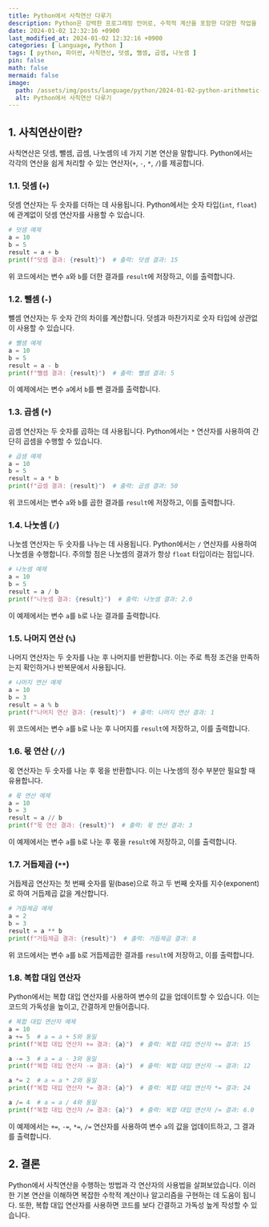 ```yaml
---
title: Python에서 사칙연산 다루기
description: Python은 강력한 프로그래밍 언어로, 수학적 계산을 포함한 다양한 작업을 간단하게 수행할 수 있습니다. 이번 글에서는 Python에서 사칙연산을 다루는 방법에 대해 설명하겠습니다.
date: 2024-01-02 12:32:16 +0900
last_modified_at: 2024-01-02 12:32:16 +0900
categories: [ Language, Python ]
tags: [ python, 파이썬, 사칙연산, 덧셈, 뺄셈, 곱셈, 나눗셈 ]
pin: false
math: false
mermaid: false
image:
  path: /assets/img/posts/language/python/2024-01-02-python-arithmetic-operations-example/thumbnail.webp
  alt: Python에서 사칙연산 다루기
---
```


## 1. 사칙연산이란?

사칙연산은 덧셈, 뺄셈, 곱셈, 나눗셈의 네 가지 기본 연산을 말합니다. Python에서는 각각의 연산을 쉽게 처리할 수 있는 연산자(`+`, `-`, `*`, `/`)를 제공합니다.

### 1.1. 덧셈 (`+`)

덧셈 연산자는 두 숫자를 더하는 데 사용됩니다. Python에서는 숫자 타입(`int`, `float`)에 관계없이 덧셈 연산자를 사용할 수 있습니다.

```python
# 덧셈 예제
a = 10
b = 5
result = a + b
print(f"덧셈 결과: {result}")  # 출력: 덧셈 결과: 15
```

위 코드에서는 변수 `a`와 `b`를 더한 결과를 `result`에 저장하고, 이를 출력합니다.

### 1.2. 뺄셈 (`-`)

뺄셈 연산자는 두 숫자 간의 차이를 계산합니다. 덧셈과 마찬가지로 숫자 타입에 상관없이 사용할 수 있습니다.

```python
# 뺄셈 예제
a = 10
b = 5
result = a - b
print(f"뺄셈 결과: {result}")  # 출력: 뺄셈 결과: 5
```

이 예제에서는 변수 `a`에서 `b`를 뺀 결과를 출력합니다.

### 1.3. 곱셈 (`*`)

곱셈 연산자는 두 숫자를 곱하는 데 사용됩니다. Python에서는 `*` 연산자를 사용하여 간단히 곱셈을 수행할 수 있습니다.

```python
# 곱셈 예제
a = 10
b = 5
result = a * b
print(f"곱셈 결과: {result}")  # 출력: 곱셈 결과: 50
```

위 코드에서는 변수 `a`와 `b`를 곱한 결과를 `result`에 저장하고, 이를 출력합니다.

### 1.4. 나눗셈 (`/`)

나눗셈 연산자는 두 숫자를 나누는 데 사용됩니다. Python에서는 `/` 연산자를 사용하여 나눗셈을 수행합니다. 주의할 점은 나눗셈의 결과가 항상 `float` 타입이라는 점입니다.

```python
# 나눗셈 예제
a = 10
b = 5
result = a / b
print(f"나눗셈 결과: {result}")  # 출력: 나눗셈 결과: 2.0
```

이 예제에서는 변수 `a`를 `b`로 나눈 결과를 출력합니다.

### 1.5. 나머지 연산 (`%`)

나머지 연산자는 두 숫자를 나눈 후 나머지를 반환합니다. 이는 주로 특정 조건을 만족하는지 확인하거나 반복문에서 사용됩니다.

```python
# 나머지 연산 예제
a = 10
b = 3
result = a % b
print(f"나머지 연산 결과: {result}")  # 출력: 나머지 연산 결과: 1
```

위 코드에서는 변수 `a`를 `b`로 나눈 후 나머지를 `result`에 저장하고, 이를 출력합니다.

### 1.6. 몫 연산 (`//`)

몫 연산자는 두 숫자를 나눈 후 몫을 반환합니다. 이는 나눗셈의 정수 부분만 필요할 때 유용합니다.

```python
# 몫 연산 예제
a = 10
b = 3
result = a // b
print(f"몫 연산 결과: {result}")  # 출력: 몫 연산 결과: 3
```

이 예제에서는 변수 `a`를 `b`로 나눈 후 몫을 `result`에 저장하고, 이를 출력합니다.

### 1.7. 거듭제곱 (`**`)

거듭제곱 연산자는 첫 번째 숫자를 밑(base)으로 하고 두 번째 숫자를 지수(exponent)로 하여 거듭제곱 값을 계산합니다.

```python
# 거듭제곱 예제
a = 2
b = 3
result = a ** b
print(f"거듭제곱 결과: {result}")  # 출력: 거듭제곱 결과: 8
```

위 코드에서는 변수 `a`를 `b`로 거듭제곱한 결과를 `result`에 저장하고, 이를 출력합니다.

### 1.8. 복합 대입 연산자

Python에서는 복합 대입 연산자를 사용하여 변수의 값을 업데이트할 수 있습니다. 이는 코드의 가독성을 높이고, 간결하게 만들어줍니다.

```python
# 복합 대입 연산자 예제
a = 10
a += 5  # a = a + 5와 동일
print(f"복합 대입 연산자 += 결과: {a}")  # 출력: 복합 대입 연산자 += 결과: 15

a -= 3  # a = a - 3와 동일
print(f"복합 대입 연산자 -= 결과: {a}")  # 출력: 복합 대입 연산자 -= 결과: 12

a *= 2  # a = a * 2와 동일
print(f"복합 대입 연산자 *= 결과: {a}")  # 출력: 복합 대입 연산자 *= 결과: 24

a /= 4  # a = a / 4와 동일
print(f"복합 대입 연산자 /= 결과: {a}")  # 출력: 복합 대입 연산자 /= 결과: 6.0
```

이 예제에서는 `+=`, `-=`, `*=`, `/=` 연산자를 사용하여 변수 `a`의 값을 업데이트하고, 그 결과를 출력합니다.

## 2. 결론

Python에서 사칙연산을 수행하는 방법과 각 연산자의 사용법을 살펴보았습니다. 이러한 기본 연산을 이해하면 복잡한 수학적 계산이나 알고리즘을 구현하는 데 도움이 됩니다. 또한, 복합 대입 연산자를 사용하면 코드를
보다 간결하고 가독성 높게 작성할 수 있습니다.
